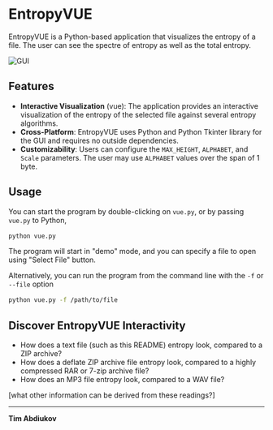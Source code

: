 # EntropyVUE

EntropyVUE is a Python-based application that visualizes the entropy of a file. The user can see the spectre of entropy as well as the total entropy.

![GUI](.\.img\gui.png)

## Features

- **Interactive Visualization** (vue): The application provides an interactive visualization of the entropy of the selected file against several entropy algorithms.
- **Cross-Platform**: EntropyVUE uses Python and Python Tkinter library for the GUI and requires no outside dependencies.
- **Customizability**: Users can configure the `MAX_HEIGHT`, `ALPHABET`, and `Scale` parameters. The user may use `ALPHABET` values over the span of 1 byte.

## Usage

You can start the program by double-clicking on `vue.py`, or by passing `vue.py` to Python,
```bash
python vue.py
```

The program will start in "demo" mode, and you can specify a file to open using "Select File" button.

Alternatively, you can run the program from the command line with the `-f` or `--file` option

```bash
python vue.py -f /path/to/file
```

## Discover EntropyVUE Interactivity

* How does a text file (such as this README) entropy look, compared to a ZIP archive?
* How does a deflate ZIP archive file entropy look, compared to a highly compressed RAR or 7-zip archive file?
* How does an MP3 file entropy look, compared to a WAV file?

[what other information can be derived from these readings?]

-----------------------------------

**Tim Abdiukov**
